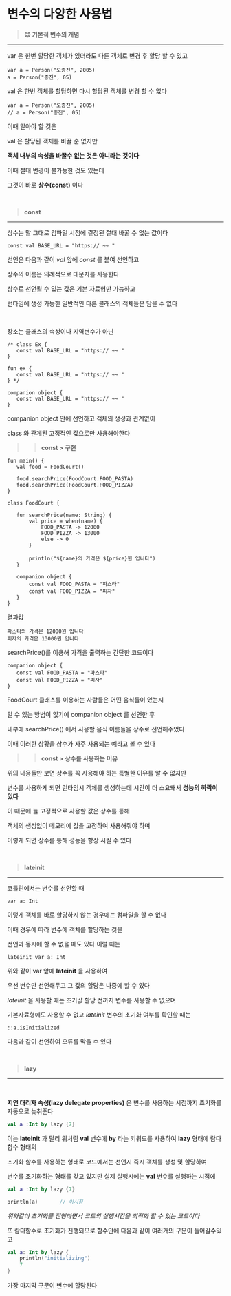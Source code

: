 # 변수의 다양한 사용법

> **😉 기본적 변수의 개념**
---

var 은 한번 할당한 객체가 있더라도 다른 객체로 변경 후 할당 할 수 있고

```
var a = Person("오종진", 2005)
a = Person("종진", 05)
```

val 은 한번 객체를 할당하면 다시 할당된 객체를 변경 할 수 없다

```
var a = Person("오종진", 2005)
// a = Person("종진", 05)
```

이때 알아야 할 것은

val 은 할당된 객체를 바꿀 순 없지만 

**객체 내부의 속성을 바꿀수 없는 것은 아니라는 것이다**

이때 절대 변경이 불가능한 것도 있는데

그것이 바로 **상수(const)** 이다

<br>

> **const**
---

상수는 말 그대로 컴파일 시점에 결정된 절대 바꿀 수 없는 값이다

```
const val BASE_URL = "https:// ~~ "
```

선언은 다음과 같이 *val* 앞에 *const* 를 붙여 선언하고

상수의 이름은 의례적으로 대문자를 사용한다

상수로 선언될 수 있는 값은 기본 자료형만 가능하고

런타임에 생성 가능한 일반적인 다른 클래스의 객체들은 담을 수 없다

<br>

 장소는 클래스의 속성이나 지역변수가 아닌

 ```
 /* class Ex {
    const val BASE_URL = "https:// ~~ "
 }

 fun ex {
    const val BASE_URL = "https:// ~~ "
 } */

 companion object {
    const val BASE_URL = "https:// ~~ "
 }

 ```

 companion object 안에 선언하고 객체의 생성과 관계없이

 class 와 관계된 고정적인 값으로만 사용해야한다

 >> **const > 구현**

 ```
 fun main() {
    val food = FoodCourt()

    food.searchPrice(FoodCourt.FOOD_PASTA)
    food.searchPrice(FoodCourt.FOOD_PIZZA)
}

class FoodCourt {

    fun searchPrice(name: String) {
        val price = when(name) {
            FOOD_PASTA -> 12000
            FOOD_PIZZA -> 13000
            else -> 0
        }

        println("${name}의 가격은 ${price}원 입니다")
    }

    companion object {
        const val FOOD_PASTA = "파스타"
        const val FOOD_PIZZA = "피자"
    }
}
 ```
 결과값

 ```
 파스타의 가격은 12000원 입니다
 피자의 가격은 13000원 입니다
 ```

 searchPrice()를 이용해 가격을 출력하는 간단한 코드이다


 ```
companion object {
    const val FOOD_PASTA = "파스타"
    const val FOOD_PIZZA = "피자"
}
 ```

FoodCourt 클래스를 이용하는 사람들은 어떤 음식들이 있는지

알 수 있는 방법이 없기에 companion object 를 선언한 후

내부에 searchPrice() 에서 사용할 음식 이름들을 상수로 선언해주었다

이때 이러한 상황을 상수가 자주 사용되는 예라고 볼 수 있다

 >> **const > 상수를 사용하는 이유**

위의 내용들만 보면 상수를 꼭 사용해야 하는 특별한 이유를 알 수 없지만

변수를 사용하게 되면 런타임시 객체를 생성하는데 시간이 더 소요돼서 **성능의 하락이 있다** 

이 때문에 늘 고정적으로 사용할 값은 상수를 통해 

객체의 생성없이 메모리에 값을 고정하여 사용해줘야 하며

이렇게 되면 상수를 통해 성능을 향상 시킬 수 있다


<br>

> **lateinit**
---

코틀린에서는 변수를 선언할 때 

```
var a: Int
```

이렇게 객체를 바로 할당하지 않는 경우에는 컴파일을 할 수 없다

이때 경우에 따라 변수에 객체를 할당하는 것을 

선언과 동시에 할 수 없을 때도 있다 이럴 때는

```
lateinit var a: Int
```

위와 같이 var 앞에 **lateinit** 을 사용하여

우선 변수만 선언해두고 그 값의 할당은 나중에 할 수 있다

*lateinit* 을 사용할 때는 초기값 할당 전까지 변수를 사용할 수 없으며

기본자료형에도 사용할 수 없고 *lateinit* 변수의 초기화 여부를 확인할 때는

```
::a.isInitialized
```

다음과 같이 선언하여 오류를 막을 수 있다

<br>

> **lazy**

---

<br>

**지연 대리자 속성(lazy delegate properties)** 은 변수를 사용하는 시점까지  초기화를 자동으로 늦춰준다

```kotlin
val a :Int by lazy {7}
```

이는 **lateinit** 과 달리 위처럼 **val** 변수에 **by** 라는 키워드를 사용하여 **lazy** 형태에 람다함수 형태의 

초기화 함수를 사용하는 형태로 코드에서는 선언시 즉시 객체를 생성 및 할당하여

변수를 초기화하는 형태를 갖고 있지만 실제 실행시에는 **val** 변수를 실행하는 시점에 


```kotlin
val a :Int by lazy {7}

println(a)       // 이시점
```

*위와같이 초기화를 진행하면서 코드의 실행시간을 최적화 할 수 있는 코드이다*

또 람다함수로 초기화가 진행되므로 함수안에 다음과 같이 여러개의 구문이 들어갈수있고

```kotlin
val a: Int by lazy {
    println("initializing")
    7
}
```

가장 마지막 구문이 변수에 할당된다